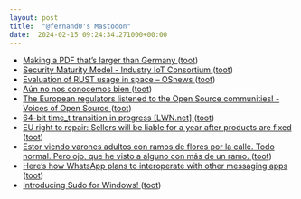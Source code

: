 ```yaml
---
layout: post
title:  "@fernand0's Mastodon"
date:  2024-02-15 09:24:34.271000+00:00
---
```

*  [Making a PDF that’s larger than Germany ](https://alexwlchan.net/2024/big-pdf) ([toot](https://mastodon.social/@fernand0/111934771971226161))
*  [Security Maturity Model - Industry IoT Consortium ](https://www.iiconsortium.org/smm) ([toot](https://mastodon.social/@fernand0/111931292296696620))
*  [Evaluation of RUST usage in space  –  OSnews ](https://www.osnews.com/story/138510/evaluation-of-rust-usage-in-space) ([toot](https://mastodon.social/@fernand0/111931106112790913))
*  [Aún no nos conocemos bien ](https://avecesunafoto.wordpress.com/2024/02/14/aun-no-nos-conocemos-bien) ([toot](https://mastodon.social/@fernand0/111931048086908725))
*  [The European regulators listened to the Open Source communities! - Voices of Open Source ](https://blog.opensource.org/the-european-regulators-listened-to-the-open-source-communities) ([toot](https://mastodon.social/@fernand0/111931028245448784))
*  [64-bit time_t transition in progress [LWN.net] ](https://lwn.net/ml/debian-devel-announce/Zb0WpSukajgythGe@homer.dodds.net) ([toot](https://mastodon.social/@fernand0/111930867078368862))
*  [EU right to repair: Sellers will be liable for a year after products are fixed ](https://arstechnica.com/tech-policy/2024/02/eu-right-to-repair-sellers-will-be-liable-for-a-year-after-products-are-fixed) ([toot](https://mastodon.social/@fernand0/111930840577721860))
*  [Estor viendo varones adultos con ramos de flores por la calle. Todo normal. Pero ojo, que he visto a alguno con más de un ramo.  ](https://mastodon.social/tags/ojocuidao) ([toot](https://mastodon.social/@fernand0/111930817321048767))
*  [Here’s how WhatsApp plans to interoperate with other messaging apps ](https://www.theverge.com/2024/2/6/24063705/whatsapp-interoperability-plans-eu-dm) ([toot](https://mastodon.social/@fernand0/111930626969331736))
*  [Introducing Sudo for Windows! ](https://devblogs.microsoft.com/commandline/introducing-sudo-for-windows) ([toot](https://mastodon.social/@fernand0/111930620120650002))
